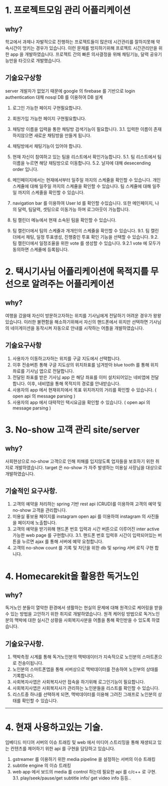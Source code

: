 # 1. 프로젝트모임 관리 어플리케이션 

## why?
학교에서 과제나 자발적으로 진행하는 프로젝트들이 많은데 시간관리를 잘하지못해 약속시간이 엉키는 경우가 있습니다.
이런 문제를 방지하기위해 프로젝트 시간관리만을 위한 app 을 개발하였습니다.
프로젝트 간의 빠른 의사결정을 위해 채팅기능, 달력 공유기능만을 타깃으로 개발했습니다.

## 기술요구상항
server 개발자가 없었기 때문에 google 의 firebase 를 기반으로 login authentication 대채
nosql DB 를 이용하여 DB 설계

1. 로그인 가능한 페이지 구현필요합니다.
2. 회원가입 가능한 페이지 구현필요합니다.
3. 채팅방 이름을 입력을 통한 채팅방 검색기능이 필요합니다.
	3.1. 입력한 이름이 존재하지않으면 새로운 채팅방을 만들게 됩니다.
4. 채팅방에서 채팅기능이 있어야 합니다.

5. 현재 자신이 참여하고 있는 팀을 리스트에서 확인가능합니다.
	5.1. 팀 리스트에서 팀이름을 누르면 해당 채팅방으로 이동합니다.
	5.2. 날자에 대해 desecending order 입니다.
	
6. 메인페이지에서는 현재에서부터 일주일 까지의 스케쥴을 확인할 수 있습니다.
	개인 스케쥴에 대해 일주일 까지의 스케쥴을 확인할 수 있습니다.
	팀 스케쥴에 대해 일주일 까지의 스케줄을 확인할 수 있습니다.
7. navigation bar 를 이용하여 User Id 를 확인할 수있습니다. 
또한 메인페이지, 나의 달력, 팀달력, 셋팅으로 이동가능 하며 로그아웃이 가능합니다.
8. 팀 캘린더 메뉴에서 현재 소속된 팀을 확인할 수 있습니다.
9. 팀 캘린더에서 팀의 스케쥴과 개개인의 스케쥴을 확인할 수 있습니다.
	9.1. 팀 캘린더에서 채팅, 일정 투표생성, 진행중인 투표 확인 기능을 선택할 수 있습니다.
	9.2. 팀 캘린더에서 일정조율을 위한 vote 를 생성할 수 있습니다.
		9.2.1 vote 에 모두가 동의하면 스케쥴에 등록됩니다.

# 2. 택시기사님 어플리케이션에 목적지를 무선으로 알려주는 어플리케이션

## why?
여행을 갔을때 자신이 방문하고자하는 위치를 기사님에게 전달하기 어려운 경우가 왕왕있습니다.
이러한 불편함을 해소하기위해서 자신의 핸드폰에서 위치만 선택하면 기사님의 네이게이션을 동작시켜 자동으로 안내를 시작하는 어플을 개발하였습니다.

## 기술요구사항
1. 사용자가 이동하고자하는 위치를 구글 지도에서 선택합니다.
2. 이후 전송버튼 통해 구글 지도상의 위치좌표를 넘겨받아 blue tooth 를 통해 위치 좌료를 기사님 앱으로 전달합니다.
3. 전달된 좌표를 받은 기사님 app 은 해당 좌표를 이미 설치되어있는 네비앱에 전달합니다. 이후, 네비앱을 통해 목적지의 경로를 안내받습니다.
4. 사용자의 app 에서 현재위치에서 목표 위치까지의 거리를 확인할 수 있습니다. ( open api 의 message parsing )
5. 사용자의 app 에서 대략적인 택시요금을 확인할 수 있습니다. ( open api 의 message parsing )



# 3. No-show 고객 관리 site/server

## why?
사회현상으로 no-show 고객으로 인해 피해를 입지않도록 업자들을 보호하기 위한 취지로 개발하였습니다.
target 은 no-show 가 자주 발생하는 미용실 사장님을 대상으로 개발하였습니다.

## 기술적인 요구사항.
1. 고객의 예약을 처리하는 spring 기반 rest api (CRUD)를 이용하여 고객의 예약 및 no-show 고객을 관리합니다.
2. 미용실 홓보용 페이지를 instagram open api 를 이용하여 instagram 의 사진들을 페이지에 노출합니다.
3. 고객의 예약을 받기위해 핸드폰 번호 입력과 시간 버튼으로 이루어진 inter active 가능한 web page 를 구현합니다.
	3.1. 핸드폰 번호 입력후 시간이 입력되어있는 버튼을 누르면 ajax 를 통해 서버에 예약 요청합니다.
4. 고객의 no-show count 를 기록 및 차단을 위한 db 및 spring 서버 로직 구현 합니다.


# 4. Homecarekit을 활용한 독거노인 

## why?
독거노인 분들이 열악한 환경에서 생활하는 현실의 문제에 대해 원격으로 케어링을 받을 수 있는 방법을 고안하기 위한 취지로 개발하였습니다.
원격 케어링 방법으로 독거노인분의 맥박에 대한 실시간 상황을 사회복지사분을 어플을 통해 확인받을 수 있도록 하였습니다.

## 기술요구사항.
1. 맥박측정 시계를 통해 독거노인분의 맥박데이터가 지속적으로 노인분의 스마트폰으로 전송이됩니다.
2. 노인분의 스마트폰앱을 통해 서버상으로 맥박데이터를 전송하여 노인부의 상태를 기록합니다.
3. 사회복자사앱은 사회복지사만 접속을 하기위해 로그인기능이 필요합니다.
4. 사회복지사앱은 사회복지사가 관리하는 노인분들을 리스트를 확인할 수 있습니다.
4. 리스트중 하나를 선택하게 되면, 맥박데이터를 이용해 그려진 그래프로 노인분의 상태를 확인할 수 있습니다.

*****

# 4. 현재 사용하고있는 기술.
임베디드 미디어 서버의 이슈 트래킹 및 web 에서 미디어 스트리밍을 통해 재생되고 있는 컨텐츠를 제어하기 위한 api 를 구현을 담당하고 있습니다.

1. gstreamer 를 이용하기 위한 media pipeline 을 설정하는 서버의 이슈 트래킹
2. subtitle engine 의 이슈 트래킹
3. web app 에서 보드의 media 를 control 하는데 필요한 api 를 c/c++ 로 구현. 
	3.1. play/seek/pause/get subtitle info/ get video info 등등..








